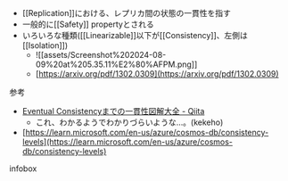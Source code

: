 - [[Replication]]における、レプリカ間の状態の一貫性を指す
- 一般的に[[Safety]] propertyとされる
- いろいろな種類([[Linearizable]]以下が[[Consistency]]、左側は[[Isolation]])
	- ![[assets/Screenshot%202024-08-09%20at%205.35.11%E2%80%AFPM.png]]
	- [https://arxiv.org/pdf/1302.0309](https://arxiv.org/pdf/1302.0309)

参考
- [Eventual Consistencyまでの一貫性図解大全 - Qiita](https://qiita.com/kumagi/items/3867862c6be65328f89c)
	- これ、わかるようでわかりづらいような…。(kekeho)
- [https://learn.microsoft.com/en-us/azure/cosmos-db/consistency-levels](https://learn.microsoft.com/en-us/azure/cosmos-db/consistency-levels)


infobox



